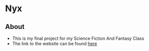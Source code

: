 # Nyx
## About
- This is my final project for my Science Fiction And Fantasy Class
- The link to the website can be found [here](http://sayeem2004.github.io/Nyx)
